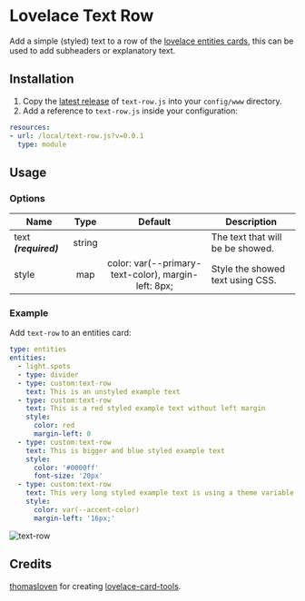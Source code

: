 # Lovelace Text Row
Add a simple (styled) text to a row of the [lovelace entities cards](https://www.home-assistant.io/lovelace/entities/), this can be used to add subheaders or explanatory text.

## Installation
1. Copy the [latest release](https://github.com/PronkMedia/lovelace-text-row/releases/latest) of `text-row.js` into your `config/www` directory.
2. Add a reference to `text-row.js` inside your configuration:
```yaml
resources:
- url: /local/text-row.js?v=0.0.1
  type: module
```

## Usage

### Options
| Name | Type | Default | Description |
|------|:----:|:-------:|-------------|
| text ***(required)*** | string |  | The text that will be be showed.
| style | map | color: var(--primary-text-color), margin-left: 8px; | Style the showed text using CSS.

### Example
Add `text-row` to an entities card:
```yaml
type: entities
entities:
  - light.spots
  - type: divider
  - type: custom:text-row
    text: This is an unstyled example text
  - type: custom:text-row
    text: This is a red styled example text without left margin
    style:
      color: red
      margin-left: 0
  - type: custom:text-row
    text: This is bigger and blue styled example text
    style:
      color: '#0000ff'
      font-size: '20px'
  - type: custom:text-row
    text: This very long styled example text is using a theme variable as color and an even bigger left margin
    style:
      color: var(--accent-color)
      margin-left: '16px;'
```
![text-row](https://user-images.githubusercontent.com/697093/94021712-9e4cdf00-fdb4-11ea-9694-bf92895bfdbd.png)

## Credits
[thomasloven](https://github.com/thomasloven) for creating [lovelace-card-tools](https://github.com/thomasloven/lovelace-card-tools).
